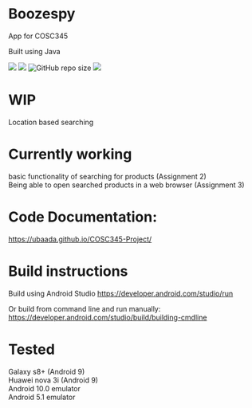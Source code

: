 # Boozespy

App for COSC345

Built using Java

![](https://github.com/ubaada/COSC345-Project/workflows/Test%20&%20Build%20Android%20CI/badge.svg)
![](https://img.shields.io/github/contributors/ubaada/COSC345-Project.svg)
![GitHub repo size](https://img.shields.io/github/repo-size/ubaada/COSC345-Project)
![](https://img.shields.io/badge/Platform-Android-brightgreen)

# WIP
Location based searching

# Currently working

basic functionality of searching for products (Assignment 2)
<br>
Being able to open searched products in a web browser (Assignment 3)

# Code Documentation:
https://ubaada.github.io/COSC345-Project/

# Build instructions
Build using Android Studio
https://developer.android.com/studio/run

Or build from command line and run manually:
https://developer.android.com/studio/build/building-cmdline


# Tested
Galaxy s8+ (Android 9)
<br>
Huawei nova 3i (Android 9)
<br>
Android 10.0 emulator
<br>
Android 5.1 emulator

